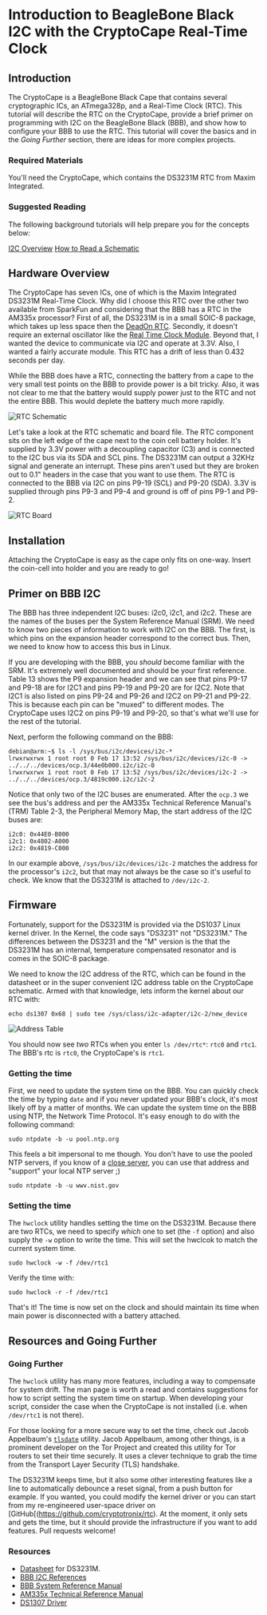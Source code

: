 # Introduction to BeagleBone Black I2C with the CryptoCape Real-Time Clock

## Introduction

The CryptoCape is a BeagleBone Black Cape that contains several cryptographic ICs, an ATmega328p, and a Real-Time Clock (RTC).  This tutorial will describe the RTC on the CryptoCape, provide a brief primer on programming with I2C on the BeagleBone Black (BBB), and show how to configure your BBB to use the RTC.  This tutorial will cover the basics and in the *Going Further* section, there are ideas for more complex projects.

### Required Materials

You'll need the CryptoCape, which contains the DS3231M RTC from Maxim Integrated.

### Suggested Reading

The following background tutorials will help prepare you for the concepts below:

[I2C Overview](https://learn.sparkfun.com/tutorials/i2c/all)
[How to Read a Schematic](https://learn.sparkfun.com/tutorials/how-to-read-a-schematic)

## Hardware Overview

The CryptoCape has seven ICs, one of which is the Maxim Integrated DS3231M Real-Time Clock.  Why did I choose this RTC over the other two available from SparkFun and considering that the BBB has a RTC in the AM335x processor?  First of all, the DS3231M is in a small SOIC-8 package, which takes up less space then the [DeadOn RTC](https://www.sparkfun.com/products/10160).  Secondly, it doesn't require an external oscillator like the [Real Time Clock Module](https://www.sparkfun.com/products/99).  Beyond that, I wanted the device to communicate via I2C and operate at 3.3V.  Also, I wanted a fairly accurate module.  This RTC has a drift of less than 0.432 seconds per day.

While the BBB does have a RTC, connecting the battery from a cape to the very small test points on the BBB to provide power is a bit tricky.  Also, it was not clear to me that the battery would supply power just to the RTC and not the entire BBB.  This would deplete the battery much more rapidly.

![RTC Schematic](rtc_schematic.png)

Let's take a look at the RTC schematic and board file.  The RTC component sits on the left edge of the cape next to the coin cell battery holder.  It's supplied by 3.3V power with a decoupling capacitor (C3) and is connected to the I2C bus via its SDA and SCL pins.  The DS3231M can output a 32KHz signal and generate an interrupt.  These pins aren't used but they are broken out to 0.1" headers in the case that you want to use them.  The RTC is connected to the BBB via I2C on pins P9-19 (SCL) and P9-20 (SDA).  3.3V is supplied through pins P9-3 and P9-4 and ground is off of pins P9-1 and P9-2.

![RTC Board](rtc_board.png)

## Installation

Attaching the CryptoCape is easy as the cape only fits on one-way.  Insert the coin-cell into holder and you are ready to go!

## Primer on BBB I2C

The BBB has three independent I2C buses: i2c0, i2c1, and i2c2.  These are the names of the buses per the System Reference Manual (SRM).  We need to know two pieces of information to work with I2C on the BBB.  The first, is which pins on the expansion header correspond to the correct bus.  Then, we need to know how to access this bus in Linux.

If you are developing with the BBB, you *should* become familiar with the SRM.  It's extremely well documented and should be your first reference.  Table 13 shows the P9 expansion header and we can see that pins P9-17 and P9-18 are for I2C1 and pins P9-19 and P9-20 are for I2C2.  Note that I2C1 is also listed on pins P9-24 and P9-26 and I2C2 on P9-21 and P9-22.  This is because each pin can be "muxed" to different modes.  The CryptoCape uses I2C2 on pins P9-19 and P9-20, so that's what we'll use for the rest of the tutorial.

Next, perform the following command on the BBB:

    debian@arm:~$ ls -l /sys/bus/i2c/devices/i2c-*
    lrwxrwxrwx 1 root root 0 Feb 17 13:52 /sys/bus/i2c/devices/i2c-0 -> ../../../devices/ocp.3/44e0b000.i2c/i2c-0
    lrwxrwxrwx 1 root root 0 Feb 17 13:52 /sys/bus/i2c/devices/i2c-2 -> ../../../devices/ocp.3/4819c000.i2c/i2c-2

Notice that only two of the I2C buses are enumerated.  After the `ocp.3` we see the bus's address and per the AM335x Technical Reference Manual's (TRM) Table 2-3, the Peripheral Memory Map, the start address of the I2C buses are:

    i2c0: 0x44E0-B000
    i2c1: 0x4802-A000
    i2c2: 0x4819-C000

In our example above, `/sys/bus/i2c/devices/i2c-2` matches the address for the processor's `i2c2`, but that may not always be the case so it's useful to check.  We know that the DS3231M is attached to `/dev/i2c-2`.

## Firmware

Fortunately, support for the DS3231M is provided via the DS1037 Linux kernel driver.  In the Kernel, the code says "DS3231" not "DS3231M."  The differences between the DS3231 and the "M" version is the that the DS3231M has an internal, temperature compensated resonator and is comes in the SOIC-8 package.

We need to know the I2C address of the RTC, which can be found in the datasheet or in the super convenient I2C address table on the CryptoCape schematic.  Armed with that knowledge, lets inform the kernel about our RTC with:

    echo ds1307 0x68 | sudo tee /sys/class/i2c-adapter/i2c-2/new_device

![Address Table](address_table.png)

You should now see *two* RTCs when you enter `ls /dev/rtc*`: `rtc0` and `rtc1`.  The BBB's rtc is `rtc0`, the CryptoCape's is `rtc1`.


### Getting the time

First, we need to update the system time on the BBB.  You can quickly check the time by typing `date` and if you never updated your BBB's clock, it's most likely off by a matter of months.  We can update the system time on the BBB using NTP, the Network Time Protocol.  It's easy enough to do with the following command:

    sudo ntpdate -b -u pool.ntp.org

This feels a bit impersonal to me though.  You don't have to use the pooled NTP servers, if you know of a [close server](http://tf.nist.gov/tf-cgi/servers.cgi), you can use that address and "support" your local NTP server ;)

    sudo ntpdate -b -u wwv.nist.gov

### Setting the time

The `hwclock` utility handles setting the time on the DS3231M.  Because there are two RTCs, we need to specify *which* one to set (the `-f` option) and also supply the `-w` option to write the time.  This will set the hwclcok to match the current system time.

    sudo hwclock -w -f /dev/rtc1

Verify the time with:

    sudo hwclock -r -f /dev/rtc1

That's it!  The time is now set on the clock and should maintain its time when main power is disconnected with a battery attached.

## Resources and Going Further

### Going Further

The `hwclock` utility has many more features, including a way to compensate for system drift.  The man page is worth a read and contains suggestions for how to script setting the system time on startup.  When developing your script, consider the case when the CryptoCape is not installed (i.e. when `/dev/rtc1` is not there).

For those looking for a more secure way to set the time, check out Jacob Appelbaum's [`tlsdate`](https://github.com/ioerror/tlsdate) utility.  Jacob Appelbaum, among other things, is a prominent developer on the Tor Project and created this utility for Tor routers to set their time securely.  It uses a clever technique to grab the time from the Transport Layer Security (TLS) handshake.

The DS3231M keeps time, but it also some other interesting features like a line to automatically debounce a reset signal, from a push button for example.  If you wanted, you could modify the kernel driver or you can start from my re-engineered user-space driver on [GitHub[(https://github.com/cryptotronix/rtc).  At the moment, it only sets and gets the time, but it should provide the infrastructure if you want to add features.  Pull requests welcome!

### Resources

- [Datasheet](http://datasheets.maximintegrated.com/en/ds/DS3231M.pdf) for DS3231M.
- [BBB I2C References](http://datko.net/2013/11/03/bbb_i2c/)
- [BBB System Reference Manual](https://github.com/CircuitCo/BeagleBone-Black/blob/master/BBB_SRM.pdf?raw=true)
- [AM335x Technical Reference Manual](http://www.ti.com/lit/ug/spruh73j/spruh73j.pdf)
- [DS1307 Driver](http://lxr.free-electrons.com/source/drivers/rtc/rtc-ds1307.c?v=3.8;a=arm)

